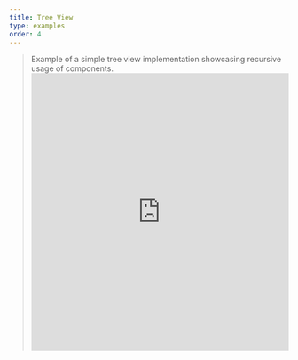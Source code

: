 ```yaml
---
title: Tree View
type: examples
order: 4
---
```

> Example of a simple tree view implementation showcasing recursive usage of components. <iframe width="100%" height="500" src="https://jsfiddle.net/yyx990803/3p0j5sgy/embedded/result,html,js,css" allowfullscreen="allowfullscreen" frameborder="0" mark="crwd-mark"></iframe>